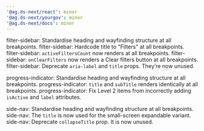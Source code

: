 ```yaml
---
'@ag.ds-next/react': minor
'@ag.ds-next/yourgov': minor
'@ag.ds-next/docs': minor
---
```


filter-sidebar: Standardise heading and wayfinding structure at all breakpoints.
filter-sidebar: Hardcode title to "Filters" at all breakpoints.
filter-sidebar: `activeFiltersCount` now renders at all breakpoints.
filter-sidebar: `onClearFilters` now renders a Clear filters button at all breakpoints.
filter-sidebar: Deprecate `aria-label` and `title` props. They’re now unused.

progress-indicator: Standardise heading and wayfinding structure at all breakpoints.
progress-indicator: `title` and `subTitle` renders identically at all breakpoints.
progress-indicator: Fix Level 2 items from incorrectly adding `isActive` and `label` attributes.

side-nav: Standardise heading and wayfinding structure at all breakpoints.
side-nav: The `title` is now used for the small-screen expandable variant.
side-nav: Deprecate `collapseTitle` prop. It is now unused.
